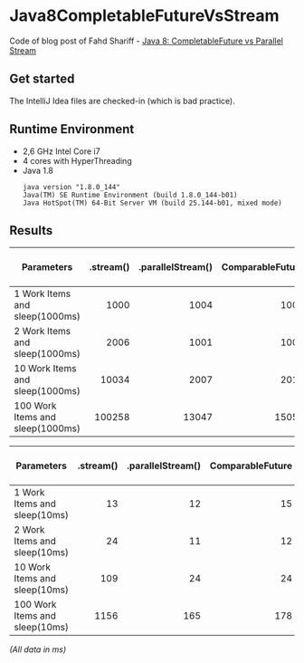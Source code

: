 # Java8CompletableFutureVsStream
Code of blog post of Fahd Shariff - [Java 8: CompletableFuture vs Parallel Stream][1]

## Get started
The IntelliJ Idea files are checked-in (which is bad practice).

## Runtime Environment
* 2,6 GHz Intel Core i7
* 4 cores with HyperThreading
* Java 1.8 
	````
	java version "1.8.0_144"
	Java(TM) SE Runtime Environment (build 1.8.0_144-b01)
	Java HotSpot(TM) 64-Bit Server VM (build 25.144-b01, mixed mode)
	````

## Results
|Parameters|.stream()|.parallelStream()|ComparableFuture|CompletableFuture with Executor Using 10 Threads|
|---|---:|---:|---:|---:|
|1 Work Items and sleep(1000ms)|1000|1004|1007|1010|
|2 Work Items and sleep(1000ms)|2006|1001|1008|1007|
|10 Work Items and sleep(1000ms)|10034|2007|2011|1007|
|100 Work Items and sleep(1000ms)|100258|13047|15056|10035|

|Parameters|.stream()|.parallelStream()|ComparableFuture|CompletableFuture with Executor Using 10 Threads|
|---|---:|---:|---:|---:|
|1 Work Items and sleep(10ms)|13|12|15|15|
|2 Work Items and sleep(10ms)|24|11|12|15|
|10 Work Items and sleep(10ms)|109|24|24|19|
|100 Work Items and sleep(10ms)|1156|165|178|122|

_(All data in ms)_

[1]:	http://fahdshariff.blogspot.de/2016/06/java-8-completablefuture-vs-parallel.html